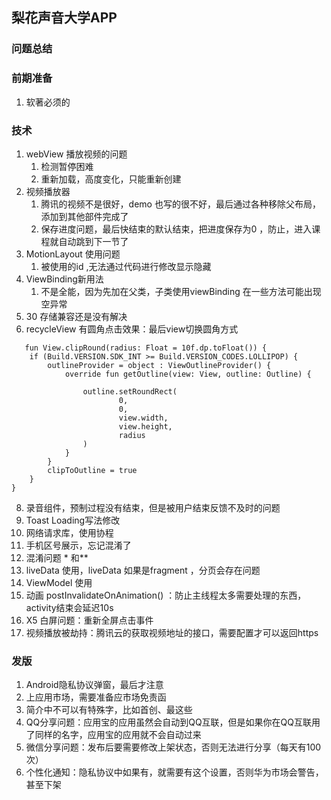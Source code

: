 ## 梨花声音大学APP
###  问题总结

### 前期准备
1. 软著必须的

### 技术
1. webView 播放视频的问题
   1. 检测暂停困难
   2. 重新加载，高度变化，只能重新创建
2. 视频播放器
   1. 腾讯的视频不是很好，demo 也写的很不好，最后通过各种移除父布局，添加到其他部件完成了
   2. 保存进度问题，最后快结束的默认结束，把进度保存为0 ，防止，进入课程就自动跳到下一节了
3. MotionLayout 使用问题
   1. 被使用的id ,无法通过代码进行修改显示隐藏
4. ViewBinding新用法
   1. 不是全能，因为先加在父类，子类使用viewBinding 在一些方法可能出现空异常
5. 30 存储兼容还是没有解决
6. recycleView 有圆角点击效果：最后view切换圆角方式
```
   fun View.clipRound(radius: Float = 10f.dp.toFloat()) {
    if (Build.VERSION.SDK_INT >= Build.VERSION_CODES.LOLLIPOP) {
        outlineProvider = object : ViewOutlineProvider() {
            override fun getOutline(view: View, outline: Outline) {

                outline.setRoundRect(
                        0,
                        0,
                        view.width,
                        view.height,
                        radius
                )
            }
        }
        clipToOutline = true
    }
}
```

8. 录音组件，预制过程没有结束，但是被用户结束反馈不及时的问题
9. Toast Loading写法修改
10. 网络请求库，使用协程
11. 手机区号展示，忘记混淆了
12. 混淆问题 * 和**
13. liveData 使用，liveData 如果是fragment ，分页会存在问题
14. ViewModel 使用
15. 动画  postInvalidateOnAnimation() ：防止主线程太多需要处理的东西，activity结束会延迟10s
16. X5 白屏问题：重新全屏点击事件
17. 视频播放被劫持：腾讯云的获取视频地址的接口，需要配置才可以返回https

### 发版
1. Android隐私协议弹窗，最后才注意
2. 上应用市场，需要准备应市场免责函
3. 简介中不可以有特殊字，比如首创、最这些
4. QQ分享问题：应用宝的应用虽然会自动到QQ互联，但是如果你在QQ互联用了同样的名字，应用宝的应用就不会自动过来
5. 微信分享问题：发布后要需要修改上架状态，否则无法进行分享（每天有100次）
6. 个性化通知：隐私协议中如果有，就需要有这个设置，否则华为市场会警告，甚至下架

